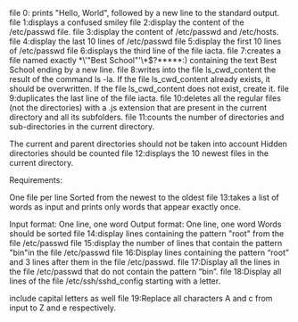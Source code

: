 file 0: prints "Hello, World", followed by a new line to the standard output.
file 1:displays a confused smiley
file 2:display the content of the /etc/passwd file.
file 3:display the content of /etc/passwd and /etc/hosts.
file 4:display the last 10 lines of /etc/passwd
file 5:display the first 10 lines of /etc/passwd
file 6:displays the third line of the file iacta.
file 7:creates a file named exactly \*\\'"Best School"\'\\*$\?\*\*\*\*\*:) containing the text Best School ending by a new line.
file 8:writes into the file ls_cwd_content the result of the command ls -la. If the file ls_cwd_content already exists, it should be overwritten. If the file ls_cwd_content does not exist, create it.
file 9:duplicates the last line of the file iacta.
file 10:deletes all the regular files (not the directories) with a .js extension that are present in the current directory and all its subfolders.
file 11:counts the number of directories and sub-directories in the current directory.

The current and parent directories should not be taken into account
Hidden directories should be counted
file 12:displays the 10 newest files in the current directory.

Requirements:

One file per line
Sorted from the newest to the oldest
file 13:takes a list of words as input and prints only words that appear exactly once.

Input format: One line, one word
Output format: One line, one word
Words should be sorted
file 14:display lines containing the pattern "root" from the file /etc/passwd
file 15:display the number of lines that contain the pattern "bin"in the file /etc/passwd
file 16:Display lines containing the pattern “root” and 3 lines after them in the file /etc/passwd.
file 17:Display all the lines in the file /etc/passwd that do not contain the pattern “bin”.
file 18:Display all lines of the file /etc/ssh/sshd_config starting with a letter.

include capital letters as well
file 19:Replace all characters A and c from input to Z and e respectively.